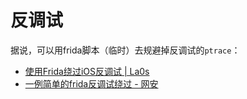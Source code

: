 # 反调试

据说，可以用frida脚本（临时）去规避掉反调试的`ptrace`：

* [使用Frida绕过iOS反调试 | La0s](https://la0s.github.io/2019/03/07/anti_ptrace/)
* [一例简单的frida反调试绕过 - 网安](https://www.wangan.com/p/7fy78y0789a8c8ba)

